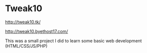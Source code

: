 # Tweak10

http://tweak10.tk/

http://tweak10.byethost17.com/

This was a small project I did to learn some basic web development (HTML/CSS/JS/PHP)
